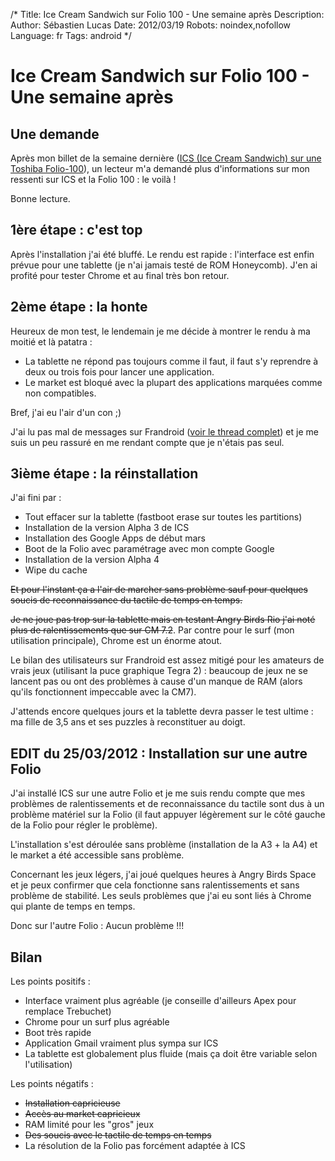 /*
Title: Ice Cream Sandwich sur Folio 100 - Une semaine après
Description: 
Author: Sébastien Lucas
Date: 2012/03/19
Robots: noindex,nofollow
Language: fr
Tags: android
*/
# Ice Cream Sandwich sur Folio 100 - Une semaine après

## Une demande
Après mon billet de la semaine dernière ([ICS (Ice Cream Sandwich) sur une Toshiba Folio-100](/blog/ice-cream-sandwich-folio-100)), un lecteur m'a demandé plus d'informations sur mon ressenti sur ICS et la Folio 100 : le voilà !

Bonne lecture.

## 1ère étape : c'est top

Après l'installation j'ai été bluffé. Le rendu est rapide : l'interface est enfin prévue pour une tablette (je n'ai jamais testé de ROM Honeycomb). J'en ai profité pour tester Chrome et au final très bon retour.
## 2ème étape : la honte

Heureux de mon test, le lendemain je me décide à montrer le rendu à ma moitié et là patatra :
*	La tablette ne répond pas toujours comme il faut, il faut s'y reprendre à deux ou trois fois pour lancer une application.
*	Le market est bloqué avec la plupart des applications marquées comme non compatibles.

Bref, j'ai eu l'air d'un con ;)

J'ai lu pas mal de messages sur Frandroid ([voir le thread complet](http://forum.frandroid.com/topic/90378-devwip-ics-cm9-403-alpha-3-31-kernel-last-update-04032012/)) et je me suis un peu rassuré en me rendant compte que je n'étais pas seul.
## 3ième étape : la réinstallation

J'ai fini par :
*	Tout effacer sur la tablette (fastboot erase sur toutes les partitions)
*	Installation de la version Alpha 3 de ICS
*	Installation des Google Apps de début mars
*	Boot de la Folio avec paramétrage avec mon compte Google
*	Installation de la version Alpha 4
*	Wipe du cache

~~Et pour l'instant ça a l'air de marcher sans problème sauf pour quelques soucis de reconnaissance du tactile de temps en temps.~~ 

~~Je ne joue pas trop sur la tablette mais en testant Angry Birds Rio j'ai noté plus de ralentissements que sur CM 7.2~~. Par contre pour le surf (mon utilisation principale), Chrome est un énorme atout.

Le bilan des utilisateurs sur Frandroid est assez mitigé pour les amateurs de vrais jeux (utilisant la puce graphique Tegra 2) : beaucoup de jeux ne se lancent pas ou ont des problèmes à cause d'un manque de RAM (alors qu'ils fonctionnent impeccable avec la CM7).

J'attends encore quelques jours et la tablette devra passer le test ultime : ma fille de 3,5 ans et ses puzzles à reconstituer au doigt.

## EDIT du 25/03/2012 : Installation sur une autre Folio

J'ai installé ICS sur une autre Folio et je me suis rendu compte que mes problèmes de ralentissements et de reconnaissance du tactile sont dus à un problème matériel sur la Folio (il faut appuyer légèrement sur le côté gauche de la Folio pour régler le problème).

L'installation s'est déroulée sans problème (installation de la A3 + la A4) et le market a été accessible sans problème.

Concernant les jeux légers, j'ai joué quelques heures à Angry Birds Space et je peux confirmer que cela fonctionne sans ralentissements et sans problème de stabilité. Les seuls problèmes que j'ai eu sont liés à Chrome qui plante de temps en temps.

Donc sur l'autre Folio : Aucun problème !!!

## Bilan

Les points positifs :
*	Interface vraiment plus agréable (je conseille d'ailleurs Apex pour remplace Trebuchet)
*	Chrome pour un surf plus agréable
*	Boot très rapide
*	Application Gmail vraiment plus sympa sur ICS
*	La tablette est globalement plus fluide (mais ça doit être variable selon l'utilisation)

Les points négatifs :
*	~~Installation capricieuse~~
*	~~Accès au market capricieux~~
*	RAM limité pour les "gros" jeux
*	~~Des soucis avec le tactile de temps en temps~~
*	La résolution de la Folio pas forcément adaptée à ICS
